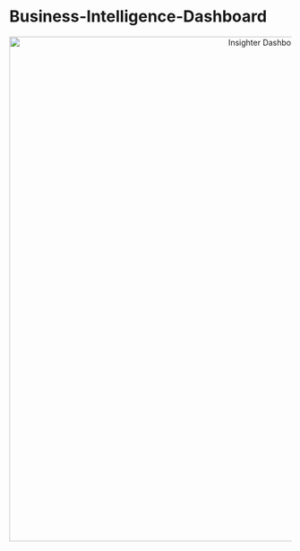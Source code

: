 # Business-Intelligence-Dashboard

<p align="center"><a ><img src="https://user-images.githubusercontent.com/74165165/227413570-d8df209f-f0e2-405e-b7c9-fb32c1455870.gif" width="900" alt="Insighter Dashboard"></a></p>
